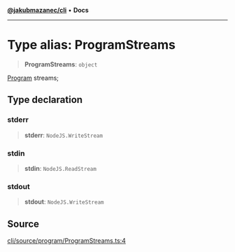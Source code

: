 [**@jakubmazanec/cli**](../README.md) • **Docs**

---

# Type alias: ProgramStreams

> **ProgramStreams**: `object`

[Program](../classes/Program.md) streams;

## Type declaration

### stderr

> **stderr**: `NodeJS.WriteStream`

### stdin

> **stdin**: `NodeJS.ReadStream`

### stdout

> **stdout**: `NodeJS.WriteStream`

## Source

[cli/source/program/ProgramStreams.ts:4](https://github.com/jakubmazanec/tools/blob/2f8bfe433bf76006231c1e3b5197238029672b8c/packages/cli/source/program/ProgramStreams.ts#L4)
